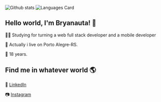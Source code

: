 ![Github stats](https://github-readme-stats.vercel.app/api?username=bryanauta&show_icons=true&theme=dark) ![Languages Card](https://github-readme-stats.vercel.app/api/top-langs/?username=bryanauta&theme=dark)

<h2>Hello world, I'm Bryanauta! 👋</h2>
<p>👨‍💻 Studying for turning a web full stack developer and a mobile developer</p>
<p>📌 Actually i live on Porto Alegre-RS.</p>
<p>📅 18 years.</p>

<h2>Find me in whatever world 🌎</h2>
<p>💼 <a href="https://www.linkedin.com/in/bryanauta/">LinkedIn</a></p>
<p>📷 <a href="https://www.instagram.com/bryanauta/">Instagram</a></p>

<!--
**Bryanauta/Bryanauta** is a ✨ _special_ ✨ repository because its `README.md` (this file) appears on your GitHub profile.

Here are some ideas to get you started:

- 🔭 I’m currently working on ...
- 🌱 I’m currently learning ...
- 👯 I’m looking to collaborate on ...
- 🤔 I’m looking for help with ...
- 💬 Ask me about ...
- 📫 How to reach me: ...
- 😄 Pronouns: ...
- ⚡ Fun fact: ...
-->
